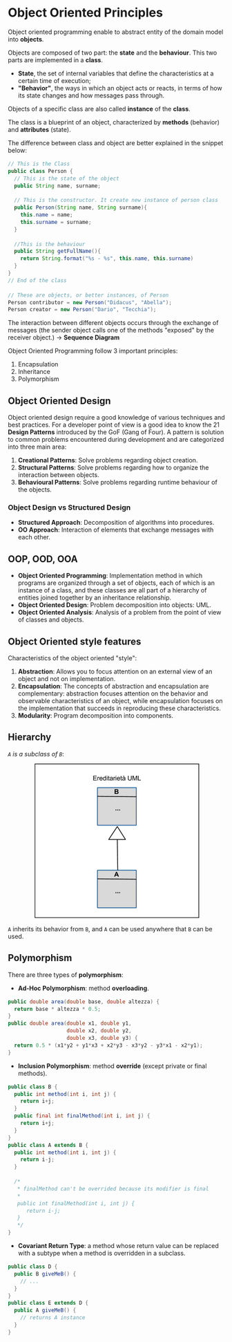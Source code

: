 # Object Oriented Principles

Object oriented programming enable to abstract entity of the domain model 
into __objects__.

Objects are composed of two part: the __state__ and the __behaviour__. 
This two parts are implemented in a __class__. 

- __State__, the set of internal variables that define the characteristics 
at a certain time of execution;
- __"Behavior"__, the ways in which an object acts or reacts, in terms of 
how its state changes and how messages pass through.

Objects of a specific class are also called __instance__ of the __class__. 

The class is a blueprint of an object, characterized by __methods__ (behavior) 
and __attributes__ (state).

The difference between class and object are better explained in the snippet 
below:

```java
// This is the Class
public class Person {
  // This is the state of the object
  public String name, surname;
  
  // This is the constructor. It create new instance of person class
  public Person(String name, String surname){
    this.name = name;
    this.surname = surname;
  }

  //This is the behaviour
  public String getFullName(){
    return String.format("%s - %s", this.name, this.surname)
  }
}
// End of the class

// These are objects, or better instances, of Person
Person contributor = new Person("Didacus", "Abella");
Person creator = new Person("Dario", "Tecchia");
```

The interaction between different objects occurs through the exchange of 
messages (the sender object calls one of the methods "exposed" by the 
receiver object.) -> __Sequence Diagram__

Object Oriented Programming follow 3 important principles:
1. Encapsulation
2. Inheritance
3. Polymorphism

## Object Oriented Design
Object oriented design require a good knowledge of various techniques and best 
practices. For a developer point of view is a good idea to know the 21 
__Design Patterns__ introduced by the GoF (Gang of Four). A pattern is solution 
to common problems encountered during development and are categorized into three 
main area:

1. __Creational Patterns__: Solve problems regarding object creation.
2. __Structural Patterns__: Solve problems regarding how to organize the 
interaction between objects.
3. __Behavioural Patterns__: Solve problems regarding runtime behaviour of 
the objects.

### Object Design vs Structured Design
- __Structured Approach__: Decomposition of algorithms into procedures.
- __OO Approach__: Interaction of elements that exchange messages with each 
other.

## OOP, OOD, OOA
- __Object Oriented Programming__: Implementation method in which programs are 
organized through a set of objects, each of which is an instance of a class, 
and these classes are all part of a hierarchy of entities joined together by 
an inheritance relationship.
- __Object Oriented Design__: Problem decomposition into objects: UML.
- __Object Oriented Analysis__: Analysis of a problem from the point of view 
of classes and objects.

## Object Oriented style features
Characteristics of the object oriented "style":
1. __Abstraction__: Allows you to focus attention on an external view of an 
object and not on implementation.
2. __Encapsulation__: The concepts of abstraction and encapsulation are 
complementary: abstraction focuses attention on the behavior and observable 
characteristics of an object, while encapsulation focuses on the implementation 
that succeeds in reproducing these characteristics.
4. __Modularity__: Program decomposition into components.

## Hierarchy
_`A` is a subclass of `B`_:

<center>

![A is a subclass of B](assets/oo_principles/hierarchy.webp "A is a subclass of B")

</center>

`A` inherits its behavior from `B`, and `A` can be used anywhere that `B` can 
be used.

## Polymorphism
There are three types of __polymorphism__:
- __Ad-Hoc Polymorphism__: method __overloading__.
```java
public double area(double base, double altezza) {
  return base * altezza * 0.5;
}
public double area(double x1, double y1,
                   double x2, double y2,
                   double x3, double y3) {
  return 0.5 * (x1*y2 + y1*x3 + x2*y3 - x3*y2 - y3*x1 - x2*y1);
}
```
- __Inclusion Polymorphism__: method __override__ (except private or final 
methods).
```java
public class B {
  public int method(int i, int j) {
    return i+j;
  }
  public final int finalMethod(int i, int j) {
    return i+j;
  }
}
public class A extends B {
  public int method(int i, int j) {
    return i-j;
  }
  
  /*
   * finalMethod can't be overrided because its modifier is final 
   *
   public int finalMethod(int i, int j) {
      return i-j;
   }
   */
}
```
- __Covariant Return Type__: a method whose return value can be replaced with a 
subtype when a method is overridden in a subclass.
```java
public class D {
  public B giveMeB() {
    // ...
  }
}
public class E extends D {
  public A giveMeB() {
    // returns A instance
  }
}
```